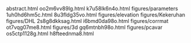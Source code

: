 abstract.html
oo2m6vv89lg.html
k7u58lk6n4o.html
figures/parameters
1uh0hd6hm5c.html
8u3fldg35vo.html
figures/elevation
figures/Kekeruhan
figures/DHL
2s8g8dkksag.html
i6bmd0da98o.html
figures/corrmat
ot7vqg07me8.html
figures/3d
gq6mtnbh98o.html
figures/pcavar
os5ctp1128g.html
h8fteednma8.html